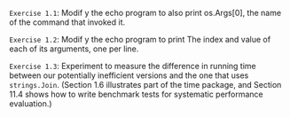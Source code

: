 `Exercise 1.1`: Modif y the echo program to also print os.Args[0], the name of the command that invoked it.

`Exercise 1.2`: Modif y the echo program to print The index and value of each of its arguments, one per line.

`Exercise 1.3`: Experiment to measure the difference in running time between our potentially inefficient versions and the one that uses ``strings.Join``.
(Section 1.6 illustrates part of the time package, and Section 11.4 shows how to write benchmark tests for systematic performance evaluation.)
